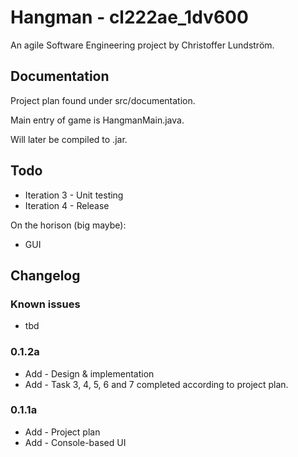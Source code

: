 # Hangman - cl222ae_1dv600

An agile Software Engineering project by Christoffer Lundström.

## Documentation
Project plan found under src/documentation.

Main entry of game is HangmanMain.java.

Will later be compiled to .jar.
## Todo

* Iteration 3 - Unit testing
* Iteration 4 - Release


On the horison (big maybe): 

* GUI

## Changelog
   
### Known issues
* tbd

### 0.1.2a
* Add - Design & implementation
* Add - Task 3, 4, 5, 6 and 7 completed according to project plan.

### 0.1.1a
* Add - Project plan
* Add - Console-based UI